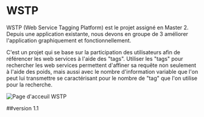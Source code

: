 # WSTP
WSTP (Web Service Tagging Platform) est le projet assigné en Master 2.
Depuis une application existante, nous devons en groupe de 3 améliorer l'application graphiquement et fonctionnellement. 

C'est un projet qui se base sur la participation des utilisateurs afin de référencer les web services à l'aide des "tags". 
Utiliser les "tags" pour rechercher les web services permettent d'affiner sa requête non seulement à l'aide des poids,
mais aussi avec le nombre d'information variable que l'on peut lui transmettre se caractérisant pour le nombre de "tag" que l'on utilise pour la recherche.

![Page d'acceuil WSTP](capture-WSTP.png "Page d'acceuil WSTP")

##version
1.1
